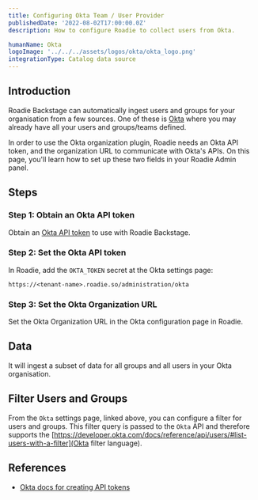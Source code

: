 ```yaml
---
title: Configuring Okta Team / User Provider
publishedDate: '2022-08-02T17:00:00.0Z'
description: How to configure Roadie to collect users from Okta.

humanName: Okta
logoImage: '../../../assets/logos/okta/okta_logo.png'
integrationType: Catalog data source
---
```


## Introduction

Roadie Backstage can automatically ingest users and groups for your organisation from a few sources. One of these is [Okta](https://www.okta.com/) where you may already have all your users and groups/teams defined.

In order to use the Okta organization plugin, Roadie needs an Okta API token, and the organization URL to communicate with Okta's APIs. On this page, you'll learn how to set up these two fields in your Roadie Admin panel. 


## Steps

### Step 1: Obtain an Okta API token
Obtain an [Okta API token](https://developer.okta.com/docs/guides/create-an-api-token/) to use with Roadie Backstage.

### Step 2: Set the Okta API token

In Roadie, add the `OKTA_TOKEN` secret at the Okta settings page:

```text
https://<tenant-name>.roadie.so/administration/okta
```

### Step 3: Set the Okta Organization URL

Set the Okta Organization URL in the Okta configuration page in Roadie.


## Data

It will ingest a subset of data for all groups and all users in your Okta organisation.

## Filter Users and Groups

From the `Okta` settings page, linked above, you can configure a filter for users and groups. This filter query is passed to the `Okta` API and therefore supports the [https://developer.okta.com/docs/reference/api/users/#list-users-with-a-filter](Okta filter language). 

## References

- [Okta docs for creating API tokens](https://developer.okta.com/docs/guides/create-an-api-token/)
